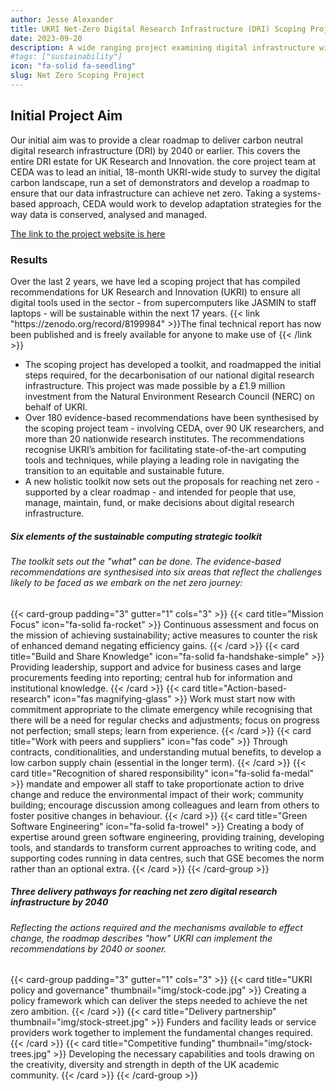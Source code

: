 ```yaml
---
author: Jesse Alexander
title: UKRI Net-Zero Digital Research Infrastructure (DRI) Scoping Project
date: 2023-09-20
description: A wide ranging project examining digital infrastructure within the UKRI sector to ensure they will be sustainable within the next 17 years. 
#tags: ["sustainability"]
icon: "fa-solid fa-seedling"
slug: Net Zero Scoping Project
---
```


## Initial Project Aim

Our initial aim was to provide a clear roadmap to deliver carbon neutral digital research infrastructure (DRI) by 2040 or earlier. This covers the entire DRI estate for UK Research and Innovation.
the core project team at CEDA was to lead an initial, 18-month UKRI-wide study to survey the digital carbon landscape, run a set of demonstrators and develop a roadmap to ensure that our data infrastructure can achieve net zero. Taking a systems-based approach, CEDA would work to develop adaptation strategies for the way data is conserved, analysed and managed.

[The link to the project website is here](https://net-zero-dri.ceda.ac.uk/)

<div class="card mb-3">
  <h3 class="card-header" id="results">Results</h3>
  
  <div class="card-body">
    <p class="card-text">Over the last 2 years, we have led a scoping project that has compiled recommendations for UK Research and Innovation (UKRI) to ensure all digital tools used in the sector - from supercomputers like JASMIN to staff laptops - will be sustainable within the next 17 years. {{< link "https://zenodo.org/record/8199984" >}}The final technical report has now been published and is freely available for anyone to make use of {{< /link >}}
    </p>
  </div>
  <ul class="list-group list-group-flush">
    <li class="list-group-item">The scoping project has developed a toolkit, and roadmapped the initial steps required, for the decarbonisation of our national digital research infrastructure. This project was made possible by a £1.9 million investment from the Natural Environment Research Council (NERC) on behalf of UKRI.</li>
    <li class="list-group-item">Over 180 evidence-based recommendations have been synthesised by the scoping project team - involving CEDA, over 90 UK researchers, and more than 20 nationwide research institutes. The recommendations recognise UKRI’s ambition for facilitating state-of-the-art computing tools and techniques, while playing a leading role in navigating the transition to an equitable and sustainable future. </li>
    <li class="list-group-item">A new holistic toolkit now sets out the proposals for reaching net zero - supported by a clear roadmap - and intended for people that use, manage, maintain, fund, or make decisions about digital research infrastructure. </li>
  </ul>
</div>
<div class="card-body">
    <h5 class="card-title">Six elements of the sustainable computing strategic toolkit</h5>
    <h6 class="card-subtitle text-muted">The toolkit sets out the "what" can be done. The evidence-based recommendations are synthesised into six areas that reflect the challenges likely to be faced as we embark on the net zero journey:</h6>
  </div>
{{< card-group padding="3" gutter="1" cols="3" >}}
    {{< card title="Mission Focus" icon="fa-solid fa-rocket" >}}
        Continuous assessment and focus on the mission of achieving sustainability; active measures to counter the risk of enhanced demand negating efficiency gains.
    {{< /card >}}
    {{< card title="Build and Share Knowledge" icon="fa-solid fa-handshake-simple" >}}
        Providing leadership, support and advice for business cases and large procurements feeding into reporting; central hub for information and institutional knowledge.
    {{< /card >}}
    {{< card title="Action-based-research" icon="fas magnifying-glass" >}}
        Work must start now with commitment appropriate to the climate emergency while recognising that there will be a need for regular checks and adjustments; focus on progress not perfection; small steps; learn from experience.
    {{< /card >}}
    {{< card title="Work with peers and suppliers" icon="fas code" >}}
       Through contracts, conditionalities, and understanding mutual benefits, to develop a low carbon supply chain (essential in the longer term).
    {{< /card >}}
    {{< card title="Recognition of shared responsibility" icon="fa-solid fa-medal" >}}
        mandate and empower all staff to take proportionate action to drive change and reduce the environmental impact of their work; community building; encourage discussion among colleagues and learn from others to foster positive changes in behaviour.
    {{< /card >}}
    {{< card title="Green Software Engineering" icon="fa-solid fa-trowel" >}}
        Creating a body of expertise around green software engineering, providing training, developing tools, and standards to transform current approaches to writing code, and supporting codes running in data centres, such that GSE becomes the norm rather than an optional extra.
    {{< /card >}}
{{< /card-group >}}

<div class="card-body">
    <h5 class="card-title">Three delivery pathways for reaching net zero digital research infrastructure by 2040</h5>
    <h6 class="card-subtitle text-muted">Reflecting the actions required and the mechanisms available to effect change, the roadmap describes "how" UKRI can implement the recommendations by 2040 or sooner. </h6>
  </div>
{{< card-group padding="3" gutter="1" cols="3" >}}
{{< card title="UKRI policy and governance" thumbnail="img/stock-code.jpg" >}}
        Creating a policy framework which can deliver the steps needed to achieve the net zero ambition.
    {{< /card >}}
    {{< card title="Delivery partnership" thumbnail="img/stock-street.jpg" >}}
        Funders and facility leads or service providers work together to implement the fundamental changes required.
    {{< /card >}}
    {{< card title="Competitive funding" thumbnail="img/stock-trees.jpg" >}}
        Developing the necessary capabilities and tools drawing on the creativity, diversity and strength in depth of the UK academic community.
    {{< /card >}}
{{< /card-group >}}
